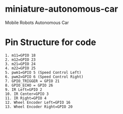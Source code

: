 # miniature-autonomous-car

Mobile Robots Autonomous Car

# Pin Structure for code

    1. m11=GPIO 18
    2. m12=GPIO 23
    3. m21=GPIO 24
    4. m22=GPIO 25
    5. pwm1=GPIO 5 (Speed Control Left)
    6. pwm2=GPIO 6 (Speed Control Right)
    7. GPIO_TRIGGER = GPIO 21
    8. GPIO_ECHO = GPIO 26
    9. IR Left=GPIO 2
    10. IR Center=GPIO 3
    11. IR Right=GPIO 4
    12. Wheel Encoder Left=GPIO 16
    13. Wheel Encoder Right=GPIO 20
